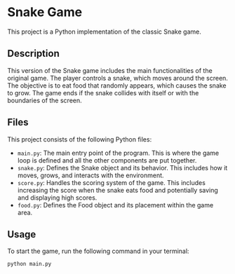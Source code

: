 # Snake Game

This project is a Python implementation of the classic Snake game.

## Description

This version of the Snake game includes the main functionalities of the original game. The player controls a snake, which moves around the screen. The objective is to eat food that randomly appears, which causes the snake to grow. The game ends if the snake collides with itself or with the boundaries of the screen.

## Files

This project consists of the following Python files:

- `main.py`: The main entry point of the program. This is where the game loop is defined and all the other components are put together.
- `snake.py`: Defines the Snake object and its behavior. This includes how it moves, grows, and interacts with the environment.
- `score.py`: Handles the scoring system of the game. This includes increasing the score when the snake eats food and potentially saving and displaying high scores.
- `food.py`: Defines the Food object and its placement within the game area.

## Usage

To start the game, run the following command in your terminal:

```bash
python main.py

